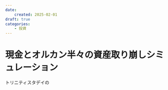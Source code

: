```yaml
---
date:
    created: 2025-02-01
draft: true
categories:
    - 投資
---
```


# 現金とオルカン半々の資産取り崩しシミュレーション

トリニティスタデイの
